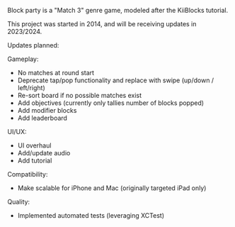 Block party is a "Match 3" genre game, modeled after the KiiBlocks tutorial. 

This project was started in 2014, and will be receiving updates in 2023/2024. 

Updates planned:

  Gameplay:
  - No matches at round start
  - Deprecate tap/pop functionality and replace with swipe (up/down / left/right)
  - Re-sort board if no possible matches exist
  - Add objectives (currently only tallies number of blocks popped)
  - Add modifier blocks
  - Add leaderboard

  UI/UX:
  - UI overhaul
  - Add/update audio
  - Add tutorial

  Compatibility:
  - Make scalable for iPhone and Mac (originally targeted iPad only)

  Quality:
  - Implemented automated tests (leveraging XCTest)
